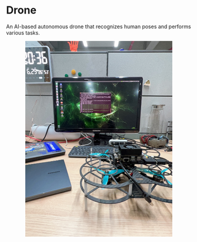 # Drone

An AI-based autonomous drone that recognizes human poses and performs various tasks.  


<div align="center">
  <img src="offboard/drone.png" alt="Drone Example" width="400"/>
</div>
